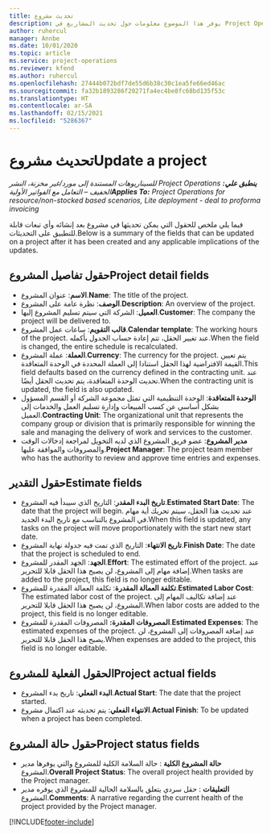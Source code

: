 ```yaml
---
title: تحديث مشروع
description: يوفر هذا الموضوع معلومات حول تحديث المشاريع في Project Operations.
author: ruhercul
manager: Annbe
ms.date: 10/01/2020
ms.topic: article
ms.service: project-operations
ms.reviewer: kfend
ms.author: ruhercul
ms.openlocfilehash: 27444b072bdf7de55d6b38c30c1ea5fe66ed46ac
ms.sourcegitcommit: fa32b1893286f20271fa4ec4be8fc68bd135f53c
ms.translationtype: HT
ms.contentlocale: ar-SA
ms.lasthandoff: 02/15/2021
ms.locfileid: "5286367"
---
```

# <a name="update-a-project"></a><span data-ttu-id="7596a-103">تحديث مشروع</span><span class="sxs-lookup"><span data-stu-id="7596a-103">Update a project</span></span>

<span data-ttu-id="7596a-104">_**ينطبق علي:** ‏‫Project Operations للسيناريوهات المستندة إلى مورد/غير مخزنة‬، ‏‫النشر الخفيف – التعامل مع الفواتير الأولية‬_</span><span class="sxs-lookup"><span data-stu-id="7596a-104">_**Applies To:** Project Operations for resource/non-stocked based scenarios, Lite deployment - deal to proforma invoicing_</span></span>

<span data-ttu-id="7596a-105">فيما يلي ملخص للحقول التي يمكن تحديثها في مشروع بعد إنشائه وأي تبعات قابلة للتطبيق على التحديثات.</span><span class="sxs-lookup"><span data-stu-id="7596a-105">Below is a summary of the fields that can be updated on a project after it has been created and any applicable implications of the updates.</span></span>

## <a name="project-detail-fields"></a><span data-ttu-id="7596a-106">حقول تفاصيل المشروع</span><span class="sxs-lookup"><span data-stu-id="7596a-106">Project detail fields</span></span>

- <span data-ttu-id="7596a-107">**الاسم**: عنوان المشروع.</span><span class="sxs-lookup"><span data-stu-id="7596a-107">**Name**: The title of the project.</span></span>
- <span data-ttu-id="7596a-108">**الوصف**: نظرة عامة على المشروع.</span><span class="sxs-lookup"><span data-stu-id="7596a-108">**Description**: An overview of the project.</span></span>
- <span data-ttu-id="7596a-109">**العميل**: الشركة التي سيتم تسليم المشروع إليها.</span><span class="sxs-lookup"><span data-stu-id="7596a-109">**Customer**: The company the project will be delivered to.</span></span>
- <span data-ttu-id="7596a-110">**قالب التقويم**: ساعات عمل المشروع.</span><span class="sxs-lookup"><span data-stu-id="7596a-110">**Calendar template**: The working hours of the project.</span></span> <span data-ttu-id="7596a-111">عند تغيير الحقل، تتم إعادة حساب الجدول بأكمله.</span><span class="sxs-lookup"><span data-stu-id="7596a-111">When the field is changed, the entire schedule is recalculated.</span></span>
- <span data-ttu-id="7596a-112">**العملة**: عملة المشروع.</span><span class="sxs-lookup"><span data-stu-id="7596a-112">**Currency**: The currency for the project.</span></span> <span data-ttu-id="7596a-113">يتم تعيين القيمة الافتراضية لهذا الحقل استنادا إلى العملة المحددة في الوحدة المتعاقدة.</span><span class="sxs-lookup"><span data-stu-id="7596a-113">This field defaults based on the currency defined in the contracting unit.</span></span> <span data-ttu-id="7596a-114">عند تحديث الوحدة المتعاقدة، يتم تحديث الحقل أيضًا.</span><span class="sxs-lookup"><span data-stu-id="7596a-114">When the contracting unit is updated, the field is also updated.</span></span>
- <span data-ttu-id="7596a-115">**الوحدة المتعاقدة**: الوحدة التنظيمية التي تمثل مجموعة الشركة أو القسم المسؤول بشكل أساسي عن كسب المبيعات وإدارة تسليم العمل والخدمات إلى العميل.</span><span class="sxs-lookup"><span data-stu-id="7596a-115">**Contracting Unit**: The organizational unit that represents the company group or division that is primarily responsible for winning the sale and managing the delivery of work and services to the customer.</span></span> 
- <span data-ttu-id="7596a-116">**مدير المشروع**: عضو فريق المشروع الذي لديه التخويل لمراجعة إدخالات الوقت والمصروفات والموافقة عليها.</span><span class="sxs-lookup"><span data-stu-id="7596a-116">**Project Manager**: The project team member who has the authority to review and approve time entries and expenses.</span></span>

## <a name="estimate-fields"></a><span data-ttu-id="7596a-117">حقول التقدير</span><span class="sxs-lookup"><span data-stu-id="7596a-117">Estimate fields</span></span>

- <span data-ttu-id="7596a-118">**تاريخ البدء المقدر**: التاريخ الذي سيبدأ فيه المشروع.</span><span class="sxs-lookup"><span data-stu-id="7596a-118">**Estimated Start Date**: The date that the project will begin.</span></span> <span data-ttu-id="7596a-119">عند تحديث هذا الحقل، سيتم تحريك أية مهام في المشروع بالتناسب مع تاريخ البدء الجديد.</span><span class="sxs-lookup"><span data-stu-id="7596a-119">When this field is updated, any tasks on the project will move proportionately with the start new start date.</span></span>
- <span data-ttu-id="7596a-120">**تاريخ الانتهاء**: التاريخ الذي تمت فيه جدولة نهاية المشروع.</span><span class="sxs-lookup"><span data-stu-id="7596a-120">**Finish Date**: The date that the project is scheduled to end.</span></span>
- <span data-ttu-id="7596a-121">**الجهد**: الجهد المقدر للمشروع.</span><span class="sxs-lookup"><span data-stu-id="7596a-121">**Effort**: The estimated effort of the project.</span></span> <span data-ttu-id="7596a-122">عند إضافة مهام إلى المشروع، لن يصبح هذا الحقل قابلا للتحرير.</span><span class="sxs-lookup"><span data-stu-id="7596a-122">When tasks are added to the project, this field is no longer editable.</span></span>
- <span data-ttu-id="7596a-123">**تكلفة العمالة المقدرة**: تكلفة العمالة المقدرة للمشروع.</span><span class="sxs-lookup"><span data-stu-id="7596a-123">**Estimated Labor Cost**: The estimated labor cost of the project.</span></span> <span data-ttu-id="7596a-124">عند إضافة تكاليف المهام إلى المشروع، لن يصبح هذا الحقل قابلا للتحرير.</span><span class="sxs-lookup"><span data-stu-id="7596a-124">When labor costs are added to the project, this field is no longer editable.</span></span>
- <span data-ttu-id="7596a-125">**المصروفات المقدرة:** المصروفات المقدرة للمشروع.</span><span class="sxs-lookup"><span data-stu-id="7596a-125">**Estimated Expenses**: The estimated expenses of the project.</span></span> <span data-ttu-id="7596a-126">عند إضافة المصروفات إلى المشروع، لن يصبح هذا الحقل قابلا للتحرير.</span><span class="sxs-lookup"><span data-stu-id="7596a-126">When expenses are added to the project, this field is no longer editable.</span></span>

## <a name="project-actual-fields"></a><span data-ttu-id="7596a-127">الحقول الفعلية للمشروع</span><span class="sxs-lookup"><span data-stu-id="7596a-127">Project actual fields</span></span>
- <span data-ttu-id="7596a-128">**البدء الفعلي**: تاريخ بدء المشروع.</span><span class="sxs-lookup"><span data-stu-id="7596a-128">**Actual Start**: The date that the project started.</span></span>
- <span data-ttu-id="7596a-129">**الانتهاء الفعلي**: يتم تحديثه عند اكتمال مشروع.</span><span class="sxs-lookup"><span data-stu-id="7596a-129">**Actual Finish**: To be updated when a project has been completed.</span></span>

## <a name="project-status-fields"></a><span data-ttu-id="7596a-130">حقول حالة المشروع</span><span class="sxs-lookup"><span data-stu-id="7596a-130">Project status fields</span></span>

- <span data-ttu-id="7596a-131">**حالة المشروع الكلية** : حالة السلامة الكلية للمشروع والتي يوفرها مدير المشروع.</span><span class="sxs-lookup"><span data-stu-id="7596a-131">**Overall Project Status**: The overall project health provided by the Project manager.</span></span>
- <span data-ttu-id="7596a-132">**التعليقات** : حقل سردي يتعلق بالسلامة الحالية للمشروع الذي يوفره مدير المشروع.</span><span class="sxs-lookup"><span data-stu-id="7596a-132">**Comments**: A narrative regarding the current health of the project provided by the Project manager.</span></span>



[!INCLUDE[footer-include](../includes/footer-banner.md)]